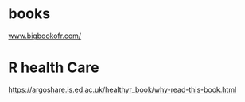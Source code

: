 # books


www.bigbookofr.com/

# R health Care

https://argoshare.is.ed.ac.uk/healthyr_book/why-read-this-book.html
